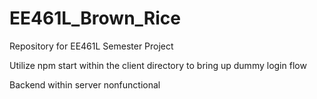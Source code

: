 # EE461L_Brown_Rice
Repository for EE461L Semester Project


Utilize npm start within the client directory to bring up dummy login flow

Backend within server nonfunctional